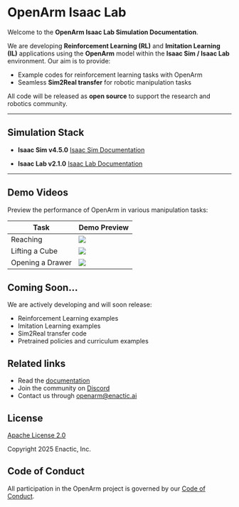# OpenArm Isaac Lab

Welcome to the **OpenArm Isaac Lab Simulation Documentation**.

We are developing **Reinforcement Learning (RL)** and **Imitation Learning (IL)** applications using the **OpenArm** model within the **Isaac Sim / Isaac Lab** environment.
Our aim is to provide:

* Example codes for reinforcement learning tasks with OpenArm
* Seamless **Sim2Real transfer** for robotic manipulation tasks

All code will be released as **open source** to support the research and robotics community.

---

## Simulation Stack

* **Isaac Sim v4.5.0**
  [Isaac Sim Documentation](https://docs.isaacsim.omniverse.nvidia.com/4.5.0/index.html)

* **Isaac Lab v2.1.0**
  [Isaac Lab Documentation](https://isaac-sim.github.io/IsaacLab/v2.1.0/source/setup/ecosystem.html)

---

## Demo Videos

Preview the performance of OpenArm in various manipulation tasks:

| Task                 | Demo Preview                      |
| -------------------- | --------------------------------- |
| Reaching         | ![](demo/openarm_reach_demo.gif)  |
| Lifting a Cube    | ![](demo/openarm_lift_demo.gif)   |
| Opening a Drawer | ![](demo/openarm_drawer_demo.gif) |

## Coming Soon...

We are actively developing and will soon release:

* Reinforcement Learning examples
* Imitation Learning examples
* Sim2Real transfer code
* Pretrained policies and curriculum examples

## Related links

* Read the [documentation](https://docs.openarm.dev/)
* Join the community on [Discord](https://discord.gg/FsZaZ4z3We)
* Contact us through <openarm@enactic.ai>

## License

[Apache License 2.0](LICENSE.txt)

Copyright 2025 Enactic, Inc.

## Code of Conduct

All participation in the OpenArm project is governed by our [Code of Conduct](CODE_OF_CONDUCT.md).
